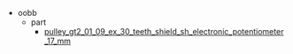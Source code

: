 * oobb
  * part
    * [pulley_gt2_01_09_ex_30_teeth_shield_sh_electronic_potentiometer_17_mm](oobb/part/pulley_gt2_01_09_ex_30_teeth_shield_sh_electronic_potentiometer_17_mm)
